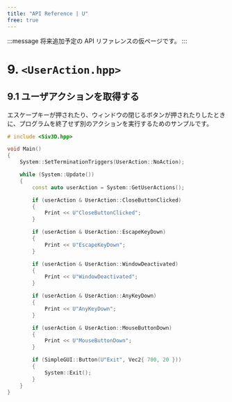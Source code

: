 ```yaml
---
title: "API Reference | U"
free: true
---
```


:::message
将来追加予定の API リファレンスの仮ページです。
:::

# 9. `<UserAction.hpp>`

## 9.1 ユーザアクションを取得する
エスケープキーが押されたり、ウィンドウの閉じるボタンが押されたりしたときに、プログラムを終了せず別のアクションを実行するためのサンプルです。

```cpp
# include <Siv3D.hpp>

void Main()
{
	System::SetTerminationTriggers(UserAction::NoAction);

	while (System::Update())
	{
		const auto userAction = System::GetUserActions();

		if (userAction & UserAction::CloseButtonClicked)
		{
			Print << U"CloseButtonClicked";
		}

		if (userAction & UserAction::EscapeKeyDown)
		{
			Print << U"EscapeKeyDown";
		}

		if (userAction & UserAction::WindowDeactivated)
		{
			Print << U"WindowDeactivated";
		}

		if (userAction & UserAction::AnyKeyDown)
		{
			Print << U"AnyKeyDown";
		}

		if (userAction & UserAction::MouseButtonDown)
		{
			Print << U"MouseButtonDown";
		}

		if (SimpleGUI::Button(U"Exit", Vec2{ 700, 20 }))
		{
			System::Exit();
		}
	}
}
```
